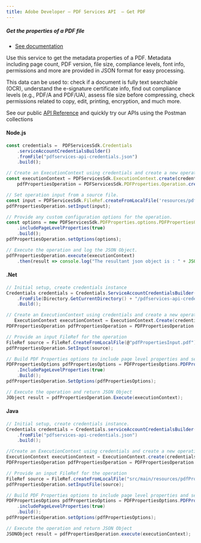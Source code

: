 ```yaml
---
title: Adobe Developer — PDF Services API  — Get PDF
---
```


<TextBlock slots="heading, buttons, text, text1, text2"  theme="dark" className="bgBlue"/>

##### Get the properties of a PDF file

- [See documentation](/src/pages/gettingstarted.md)

Use this service to get the metadata properties of a PDF. Metadata including page count, PDF version, file size, compliance levels, font info, permissions and more are provided in JSON format for easy processing.

This data can be used to: check if a document is fully text searchable (OCR), understand the e-signature certificate info, find out compliance levels (e.g., PDF/A and PDF/UA), assess file size before compressing, check permissions related to copy, edit, printing, encryption, and much more.


See our public [API Reference](https://documentcloud.adobe.com/document-services/index.html#post-pdfProperties) and quickly try our APIs using the Postman collections


<CodeBlock slots="heading, code" repeat="3" languages="js,.net,java" />


#### Node.js

```js
const credentials =  PDFServicesSdk.Credentials
	.serviceAccountCredentialsBuilder()
	.fromFile("pdfservices-api-credentials.json")
	.build();

// Create an ExecutionContext using credentials and create a new operation instance.
const executionContext = PDFServicesSdk.ExecutionContext.create(credentials),
	pdfPropertiesOperation = PDFServicesSdk.PDFProperties.Operation.createNew();

// Set operation input from a source file.
const input = PDFServicesSdk.FileRef.createFromLocalFile('resources/pdfPropertiesInput.pdf');
pdfPropertiesOperation.setInput(input);

// Provide any custom configuration options for the operation.
const options = new PDFServicesSdk.PDFProperties.options.PDFPropertiesOptions.Builder()
	.includePageLevelProperties(true)
	.build();
pdfPropertiesOperation.setOptions(options);

// Execute the operation and log the JSON Object.
pdfPropertiesOperation.execute(executionContext)
	.then(result => console.log("The resultant json object is : " + JSON.stringify(result)))

```

#### .Net

```c#
// Initial setup, create credentials instance
Credentials credentials = Credentials.ServiceAccountCredentialsBuilder()
    .FromFile(Directory.GetCurrentDirectory() + "/pdfservices-api-credentials.json")
    .Build();

// Create an ExecutionContext using credentials and create a new operation instance
   ExecutionContext executionContext = ExecutionContext.Create(credentials);
PDFPropertiesOperation pdfPropertiesOperation = PDFPropertiesOperation.CreateNew();

// Provide an input FileRef for the operation
FileRef source = FileRef.CreateFromLocalFile(@"pdfPropertiesInput.pdf");
pdfPropertiesOperation.SetInput(source);

// Build PDF Properties options to include page level properties and set them into the operation
PDFPropertiesOptions pdfPropertiesOptions = PDFPropertiesOptions.PDFPropertiesOptionsBuilder()
    .IncludePageLevelProperties(true)
    .Build();
pdfPropertiesOperation.SetOptions(pdfPropertiesOptions);

// Execute the operation and return JSON Object
JObject result = pdfPropertiesOperation.Execute(executionContext);
```

#### Java

```java
// Initial setup, create credentials instance.
Credentials credentials = Credentials.serviceAccountCredentialsBuilder()
    .fromFile("pdfservices-api-credentials.json")
    .build();

//Create an ExecutionContext using credentials and create a new operation instance.
ExecutionContext executionContext = ExecutionContext.create(credentials);
PDFPropertiesOperation pdfPropertiesOperation = PDFPropertiesOperation.createNew();

// Provide an input FileRef for the operation
FileRef source = FileRef.createFromLocalFile("src/main/resources/pdfPropertiesInput.pdf");
pdfPropertiesOperation.setInputFile(source);

// Build PDF Properties options to include page level properties and set them into the operation
PDFPropertiesOptions pdfPropertiesOptions = PDFPropertiesOptions.PDFPropertiesOptionsBuilder()
    .includePageLevelProperties(true)
    .build();
pdfPropertiesOperation.setOptions(pdfPropertiesOptions);

// Execute the operation and return JSON Object
JSONObject result = pdfPropertiesOperation.execute(executionContext);

```
